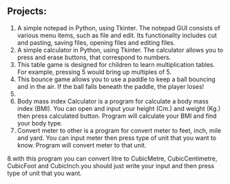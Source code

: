 ## Projects:

1. A simple notepad in Python, using Tkinter. The notepad GUI consists of various menu items, such as file and edit. Its functionality includes cut and pasting, saving files, opening files and editing files.
2. A simple calculator in Python, using Tkinter. The calculator allows you to press and erase buttons, that correspond to numbers. 
3. This table game is designed for children to learn multiplication tables. For example, pressing 5 would bring up multiples of 5.
4. This bounce game allows you to use a paddle to keep a ball bouncing and in the air. If the ball falls beneath the paddle, the player loses!
5. 
6. Body mass index Calculator
is a program for calculate a body mass index (BMI). You can open and input your height (Cm.) and weight (Kg.) then press calculated button. Program will calculate your BMI and find your body type. 
7. Convert meter to other
is a program for convert meter to feet, inch, mile and yard. You can input meter then press type of unit that you want to know. Program will convert meter to that unit.

8.with this program you can convert litre to CubicMetre,  CubicCentimetre, CubicFoot and CubicInch.you should just write your input and then press type of unit that you want. 
